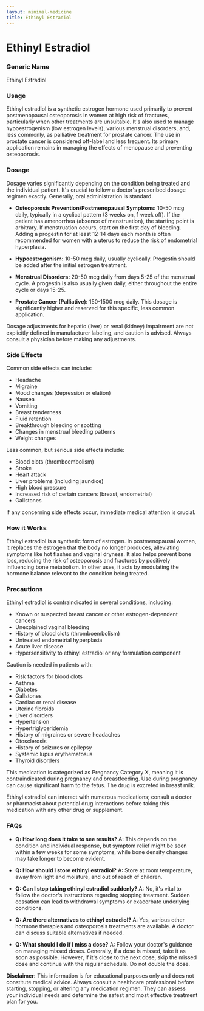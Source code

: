 ```yaml
---
layout: minimal-medicine
title: Ethinyl Estradiol
---
```


# Ethinyl Estradiol
### Generic Name
Ethinyl Estradiol

### Usage
Ethinyl estradiol is a synthetic estrogen hormone used primarily to prevent postmenopausal osteoporosis in women at high risk of fractures, particularly when other treatments are unsuitable.  It's also used to manage hypoestrogenism (low estrogen levels), various menstrual disorders, and, less commonly, as palliative treatment for prostate cancer.  The use in prostate cancer is considered off-label and less frequent. Its primary application remains in managing the effects of menopause and preventing osteoporosis.

### Dosage
Dosage varies significantly depending on the condition being treated and the individual patient.  It's crucial to follow a doctor's prescribed dosage regimen exactly.  Generally, oral administration is standard.

* **Osteoporosis Prevention/Postmenopausal Symptoms:** 10-50 mcg daily, typically in a cyclical pattern (3 weeks on, 1 week off).  If the patient has amenorrhea (absence of menstruation), the starting point is arbitrary. If menstruation occurs, start on the first day of bleeding.  Adding a progestin for at least 12-14 days each month is often recommended for women with a uterus to reduce the risk of endometrial hyperplasia.

* **Hypoestrogenism:** 10-50 mcg daily, usually cyclically.  Progestin should be added after the initial estrogen treatment.

* **Menstrual Disorders:** 20-50 mcg daily from days 5-25 of the menstrual cycle.  A progestin is also usually given daily, either throughout the entire cycle or days 15-25.

* **Prostate Cancer (Palliative):** 150-1500 mcg daily.  This dosage is significantly higher and reserved for this specific, less common application.

Dosage adjustments for hepatic (liver) or renal (kidney) impairment are not explicitly defined in manufacturer labeling, and caution is advised.  Always consult a physician before making any adjustments.

### Side Effects
Common side effects can include:

* Headache
* Migraine
* Mood changes (depression or elation)
* Nausea
* Vomiting
* Breast tenderness
* Fluid retention
* Breakthrough bleeding or spotting
* Changes in menstrual bleeding patterns
* Weight changes


Less common, but serious side effects include:

* Blood clots (thromboembolism)
* Stroke
* Heart attack
* Liver problems (including jaundice)
* High blood pressure
* Increased risk of certain cancers (breast, endometrial)
* Gallstones

If any concerning side effects occur, immediate medical attention is crucial.


### How it Works
Ethinyl estradiol is a synthetic form of estrogen.  In postmenopausal women, it replaces the estrogen that the body no longer produces, alleviating symptoms like hot flashes and vaginal dryness.  It also helps prevent bone loss, reducing the risk of osteoporosis and fractures by positively influencing bone metabolism. In other uses, it acts by modulating the hormone balance relevant to the condition being treated.

### Precautions
Ethinyl estradiol is contraindicated in several conditions, including:

* Known or suspected breast cancer or other estrogen-dependent cancers
* Unexplained vaginal bleeding
* History of blood clots (thromboembolism)
* Untreated endometrial hyperplasia
* Acute liver disease
* Hypersensitivity to ethinyl estradiol or any formulation component

Caution is needed in patients with:

* Risk factors for blood clots
* Asthma
* Diabetes
* Gallstones
* Cardiac or renal disease
* Uterine fibroids
* Liver disorders
* Hypertension
* Hypertriglyceridemia
* History of migraines or severe headaches
* Otosclerosis
* History of seizures or epilepsy
* Systemic lupus erythematosus
* Thyroid disorders

This medication is categorized as Pregnancy Category X, meaning it is contraindicated during pregnancy and breastfeeding.  Use during pregnancy can cause significant harm to the fetus.  The drug is excreted in breast milk.

Ethinyl estradiol can interact with numerous medications;  consult a doctor or pharmacist about potential drug interactions before taking this medication with any other drug or supplement.


### FAQs

* **Q: How long does it take to see results?** A: This depends on the condition and individual response, but symptom relief might be seen within a few weeks for some symptoms, while bone density changes may take longer to become evident.

* **Q: How should I store ethinyl estradiol?** A: Store at room temperature, away from light and moisture, and out of reach of children.

* **Q: Can I stop taking ethinyl estradiol suddenly?** A: No, it's vital to follow the doctor's instructions regarding stopping treatment.  Sudden cessation can lead to withdrawal symptoms or exacerbate underlying conditions.

* **Q: Are there alternatives to ethinyl estradiol?** A: Yes, various other hormone therapies and osteoporosis treatments are available. A doctor can discuss suitable alternatives if needed.

* **Q: What should I do if I miss a dose?** A:  Follow your doctor's guidance on managing missed doses. Generally, if a dose is missed, take it as soon as possible. However, if it's close to the next dose, skip the missed dose and continue with the regular schedule.  Do not double the dose.


**Disclaimer:** This information is for educational purposes only and does not constitute medical advice.  Always consult a healthcare professional before starting, stopping, or altering any medication regimen.  They can assess your individual needs and determine the safest and most effective treatment plan for you.
